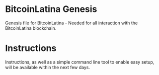 # BitcoinLatina Genesis
Genesis file for BitcoinLatina - Needed for all interaction with the BitcoinLatina blockchain.

# Instructions
Instructions, as well as a simple command line tool to enable easy setup, will be available within the next few days.
